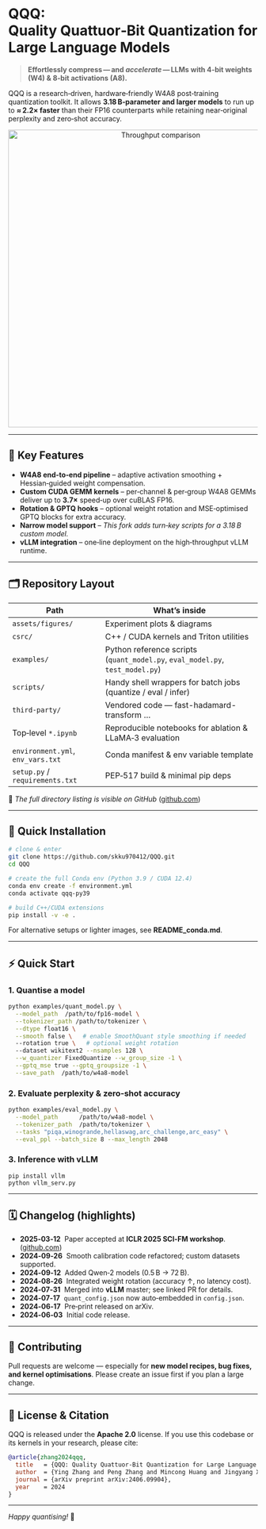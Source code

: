 # QQQ: Quality Quattuor‑Bit Quantization for Large Language Models

> **Effortlessly compress — and *accelerate* — LLMs with 4‑bit weights (W4) & 8‑bit activations (A8).**

QQQ is a research‑driven, hardware‑friendly W4A8 post‑training quantization toolkit.
It allows **3.18 B‑parameter and larger models** to run up to **≈ 2.2× faster** than their FP16 counterparts while retaining near‑original perplexity and zero‑shot accuracy.

<div align="center">
  <img src="assets/figures/throughput.png" alt="Throughput comparison" width="600"/>
</div>

---

## 🔑 Key Features

* **W4A8 end‑to‑end pipeline** – adaptive activation smoothing + Hessian‑guided weight compensation.
* **Custom CUDA GEMM kernels** – per‑channel & per‑group W4A8 GEMMs deliver up to **3.7×** speed‑up over cuBLAS FP16.
* **Rotation & GPTQ hooks** – optional weight rotation and MSE‑optimised GPTQ blocks for extra accuracy.
* **Narrow model support** –
  *This fork adds turn‑key scripts for a 3.18 B custom model.*
* **vLLM integration** – one‑line deployment on the high‑throughput vLLM runtime.

---

## 🗂️ Repository Layout

| Path                              | What’s inside                                                                 |
| --------------------------------- | ----------------------------------------------------------------------------- |
| `assets/figures/`                 | Experiment plots & diagrams                                                   |
| `csrc/`                           | C++ / CUDA kernels and Triton utilities                                       |
| `examples/`                       | Python reference scripts (`quant_model.py`, `eval_model.py`, `test_model.py`) |
| `scripts/`                        | Handy shell wrappers for batch jobs (quantize / eval / infer)                 |
| `third-party/`                    | Vendored code — fast-hadamard-transform …                          |
| Top‑level `*.ipynb`               | Reproducible notebooks for ablation & LLaMA‑3 evaluation                      |
| `environment.yml`, `env_vars.txt` | Conda manifest & env variable template                                        |
| `setup.py` / `requirements.txt`   | PEP‑517 build & minimal pip deps                                              |

📄 *The full directory listing is visible on GitHub* ([github.com](https://github.com/skku970412/QQQ/tree/main))

---

## 🚀 Quick Installation

```bash
# clone & enter
git clone https://github.com/skku970412/QQQ.git
cd QQQ

# create the full Conda env (Python 3.9 / CUDA 12.4)
conda env create -f environment.yml
conda activate qqq-py39

# build C++/CUDA extensions
pip install -v -e .
```

For alternative setups or lighter images, see **README\_conda.md**.

---

## ⚡️ Quick Start

### 1. Quantise a model

```bash
python examples/quant_model.py \
  --model_path  /path/to/fp16-model \
  --tokenizer_path /path/to/tokenizer \
  --dtype float16 \
  --smooth false \   # enable SmoothQuant style smoothing if needed
  --rotation true \   # optional weight rotation
  --dataset wikitext2 --nsamples 128 \
  --w_quantizer FixedQuantize --w_group_size -1 \
  --gptq_mse true --gptq_groupsize -1 \
  --save_path  /path/to/w4a8-model
```

### 2. Evaluate perplexity & zero‑shot accuracy

```bash
python examples/eval_model.py \
  --model_path      /path/to/w4a8-model \
  --tokenizer_path  /path/to/tokenizer \
  --tasks "piqa,winogrande,hellaswag,arc_challenge,arc_easy" \
  --eval_ppl --batch_size 8 --max_length 2048
```

### 3. Inference with vLLM

```
pip install vllm
python vllm_serv.py
```

---

## 🗓️ Changelog (highlights)

* **2025‑03‑12**  Paper accepted at **ICLR 2025 SCI‑FM workshop**.([github.com](https://github.com/HandH1998/QQQ?utm_source=chatgpt.com))
* **2024‑09‑26**  Smooth calibration code refactored; custom datasets supported.
* **2024‑09‑12**  Added Qwen‑2 models (0.5 B → 72 B).
* **2024‑08‑26**  Integrated weight rotation (accuracy ↑, no latency cost).
* **2024‑07‑31**  Merged into **vLLM** master; see linked PR for details.
* **2024‑07‑17**  `quant_config.json` now auto‑embedded in `config.json`.
* **2024‑06‑17**  Pre‑print released on arXiv.
* **2024‑06‑03**  Initial code release.

---

## 🤝 Contributing

Pull requests are welcome — especially for **new model recipes, bug fixes, and kernel optimisations**.
Please create an issue first if you plan a large change.

---

## 📜 License & Citation

QQQ is released under the **Apache 2.0** license.
If you use this codebase or its kernels in your research, please cite:

```bibtex
@article{zhang2024qqq,
  title   = {QQQ: Quality Quattuor-Bit Quantization for Large Language Models},
  author  = {Ying Zhang and Peng Zhang and Mincong Huang and Jingyang Xiang and Yujie Wang and Chao Wang and Yineng Zhang and Lei Yu and Chuan Liu and Wei Lin},
  journal = {arXiv preprint arXiv:2406.09904},
  year    = 2024
}
```

---

*Happy quantising!* 🎉
